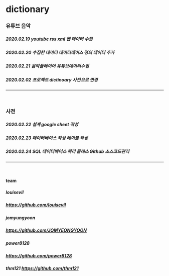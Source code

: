 # dictionary

###
### 유튜브 음악
##### 2020.02.19	youtube rss xml 	웹 데이터 수집	
##### 2020.02.20	수집한 데이터 데이터베이스 정의	데이터 추가	
##### 2020.02.21	음악플레이어	유튜브데이터수집	
##### 2020.02.02  프로젝트 dictinoary 사전으로 변경
###

<hr><br>

###
### 사전
##### 2020.02.22	설계	google sheet 작성	
##### 2020.02.23	데이터베이스 작성	테이블 작성	
##### 2020.02.24	SQL 	데이터베이스 쿼리 클래스	Github 소스코드관리
### 

<hr><br>

#### team

##### louisevil	
##### https://github.com/louisevil
##### jomyungyoon	
##### https://github.com/JOMYEONGYOON
##### power8128
##### https://github.com/power8128
##### thm121	https://github.com/thm121
#####

